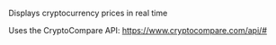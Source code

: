 Displays cryptocurrency prices in real time

Uses the CryptoCompare API: https://www.cryptocompare.com/api/#
